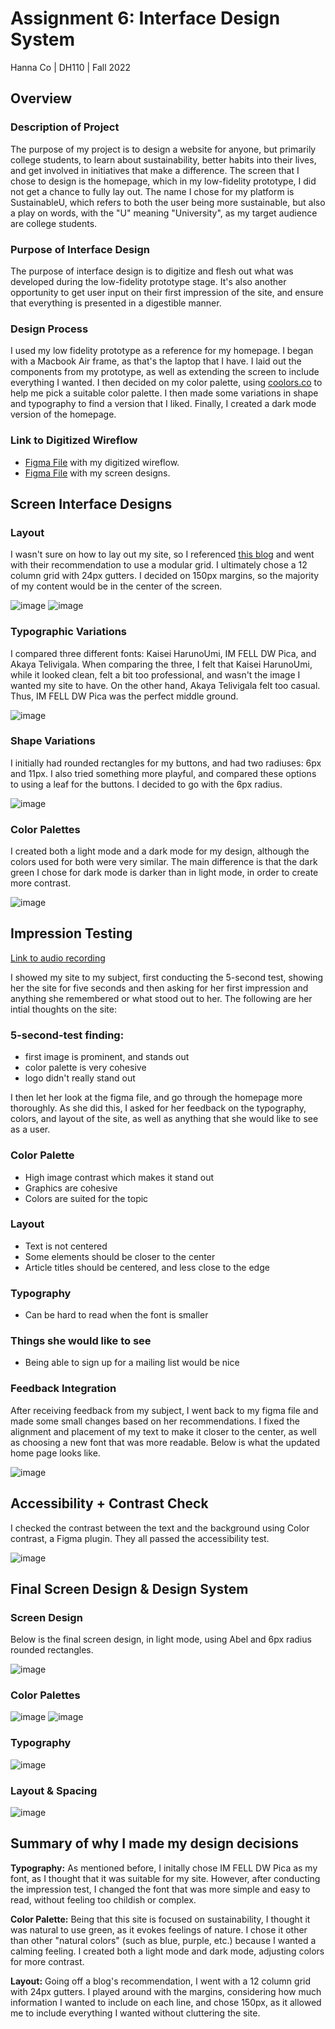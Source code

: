 
# Assignment 6: Interface Design System
Hanna Co | DH110 | Fall 2022

## Overview
### Description of Project
The purpose of my project is to design a website for anyone, but primarily college students, to learn about sustainability, better habits into their lives, and get involved in initiatives that make a difference. The screen that I chose to design is the homepage, which in my low-fidelity prototype, I did not get a chance to fully lay out. The name I chose for my platform is SustainableU, which refers to both the user being more sustainable, but also a play on words, with the "U" meaning "University", as my target audience are college students.


### Purpose of Interface Design
The purpose of interface design is to digitize and flesh out what was developed during the low-fidelity prototype stage. It's also another opportunity to get user input on their first impression of the site, and ensure that everything is presented in a digestible manner.


### Design Process
I used my low fidelity prototype as a reference for my homepage. I began with a Macbook Air frame, as that's the laptop that I have. I laid out the components from my prototype, as well as extending the screen to include everything I wanted. I then decided on my color palette, using [coolors.co](https://coolors.co/palettes/trending) to help me pick a suitable color palette. I then made some variations in shape and typography to find a version that I liked. Finally, I created a dark mode version of the homepage.


### Link to Digitized Wireflow
- [Figma File](https://www.figma.com/file/ExqVTLKUcgsJIpf7WVvVoC/DH-110-Assignment-5-V3?node-id=0%3A1) with my digitized wireflow.
- [Figma File](https://www.figma.com/file/KKRwr9IdK6RdBEadkGIBIY/DH-110-Assignment-6?node-id=0%3A1) with my screen designs.

## Screen Interface Designs

### Layout
I wasn't sure on how to lay out my site, so I referenced [this blog](https://elementor.com/blog/grid-design/) and went with their recommendation to use a modular grid. I ultimately chose a 12 column grid with 24px gutters. I decided on 150px margins, so the majority of my content would be in the center of the screen.

![image](https://github.com/hannaco/DH110/blob/main/Assignment6/layout_grid.png)
![image](https://github.com/hannaco/DH110/blob/main/Assignment6/layout.png)

### Typographic Variations
I compared three different fonts: Kaisei HarunoUmi, IM FELL DW Pica, and Akaya Telivigala. When comparing the three, I felt that Kaisei HarunoUmi, while it looked clean, felt a bit too professional, and wasn't the image I wanted my site to have. On the other hand, Akaya Telivigala felt too casual. Thus, IM FELL DW Pica was the perfect middle ground.

![image](https://github.com/hannaco/DH110/blob/main/Assignment6/typographic_variations.png)

### Shape Variations
I initially had rounded rectangles for my buttons, and had two radiuses: 6px and 11px. I also tried something more playful, and compared these options to using a leaf for the buttons. I decided to go with the 6px radius.

![image](https://github.com/hannaco/DH110/blob/main/Assignment6/shape_variations.png)

### Color Palettes
I created both a light mode and a dark mode for my design, although the colors used for both were very similar. The main difference is that the dark green I chose for dark mode is darker than in light mode, in order to create more contrast.

![image](https://github.com/hannaco/DH110/blob/main/Assignment6/color_variations.png)

## Impression Testing
[Link to audio recording](https://drive.google.com/file/d/1uIuZZBvD3Q4GR-xb_hUOwfgfp9RzLn8Q/view?usp=sharing)

I showed my site to my subject, first conducting the 5-second test, showing her the site for five seconds and then asking for her first impression and anything she remembered or what stood out to her. The following are her intial thoughts on the site:

### 5-second-test finding:
- first image is prominent, and stands out
- color palette is very cohesive
- logo didn't really stand out

I then let her look at the figma file, and go through the homepage more thoroughly. As she did this, I asked for her feedback on the typography, colors, and layout of the site, as well as anything that she would like to see as a user.

### Color Palette
- High image contrast which makes it stand out
- Graphics are cohesive
- Colors are suited for the topic

### Layout
- Text is not centered
- Some elements should be closer to the center
- Article titles should be centered, and less close to the edge

### Typography
- Can be hard to read when the font is smaller

### Things she would like to see
- Being able to sign up for a mailing list would be nice

### Feedback Integration
After receiving feedback from my subject, I went back to my figma file and made some small changes based on her recommendations. I fixed the alignment and placement of my text to make it closer to the center, as well as choosing a new font that was more readable. Below is what the updated home page looks like.

![image](https://github.com/hannaco/DH110/blob/main/Assignment6/feedback_integration.png)

## Accessibility + Contrast Check
I checked the contrast between the text and the background using Color contrast, a Figma plugin. They all passed the accessibility test.

![image](https://github.com/hannaco/DH110/blob/main/Assignment6/color_contrast.png)

## Final Screen Design & Design System

### Screen Design
Below is the final screen design, in light mode, using Abel and 6px radius rounded rectangles.

![image](https://github.com/hannaco/DH110/blob/main/Assignment6/homepage_final.png)

### Color Palettes

![image](https://github.com/hannaco/DH110/blob/main/Assignment6/light_final.png)
![image](https://github.com/hannaco/DH110/blob/main/Assignment6/dark_final.png)

### Typography

![image](https://github.com/hannaco/DH110/blob/main/Assignment6/typography_final_abel.png)

### Layout & Spacing

![image](https://github.com/hannaco/DH110/blob/main/Assignment6/layout_final.png)

## Summary of why I made my design decisions

**Typography:** As mentioned before, I initally chose IM FELL DW Pica as my font, as I thought that it was suitable for my site. However, after conducting the impression test, I changed the font that was more simple and easy to read, without feeling too childish or complex.

**Color Palette:** Being that this site is focused on sustainability, I thought it was natural to use green, as it evokes feelings of nature. I chose it other than other "natural colors" (such as blue, purple, etc.) because I wanted a calming feeling. I created both a light mode and dark mode, adjusting colors for more contrast.

**Layout:** Going off a blog's recommendation, I went with a 12 column grid with 24px gutters. I played around with the margins, considering how much information I wanted to include on each line, and chose 150px, as it allowed me to include everything I wanted without cluttering the site.
